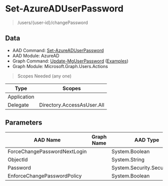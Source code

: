 # Set-AzureADUserPassword

> /users/{user-id}/changePassword

## Data

+ AAD Command: [Set-AzureADUserPassword](https://docs.microsoft.com/en-us/powershell/module/AzureAD/Set-AzureADUserPassword)
+ AAD Module: AzureAD
+ Graph Command: [Update-MgUserPassword](https://docs.microsoft.com/en-us/powershell/module/Microsoft.Graph.Users.Actions/Update-MgUserPassword) ([Examples](https://github.com/orgs/msgraph/discussions?discussions_q=Update-MgUserPassword))
+ Graph Module: Microsoft.Graph.Users.Actions

> Scopes Needed (any one)

|Type|Scopes|
|---|---|
|Application||
|Delegate|Directory.AccessAsUser.All|

## Parameters

|AAD Name|Graph Name|AAD Type|Graph Type|Infos|
|---|---|---|---|---|
|ForceChangePasswordNextLogin||System.Boolean|||
|ObjectId||System.String|||
|Password||System.Security.SecureString|||
|EnforceChangePasswordPolicy||System.Boolean|||

